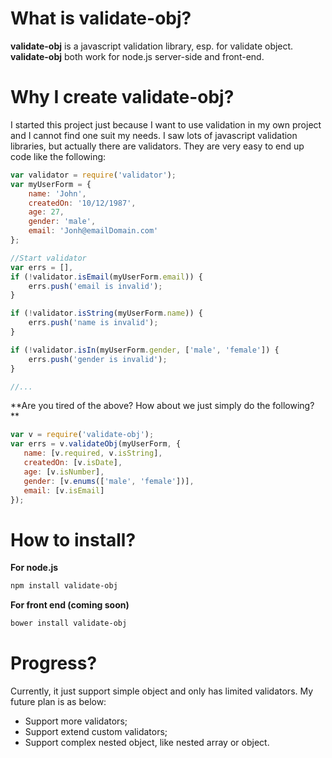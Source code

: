 What is validate-obj?
============
**validate-obj** is a javascript validation library, esp. for validate object.
**validate-obj** both work for node.js server-side and front-end.

Why I create validate-obj?
============
I started this project just because I want to use validation in my own project and I cannot find one suit my needs. I saw lots of javascript validation libraries, but actually there are validators. They are very easy to end up code like the following:
```javascript
var validator = require('validator');
var myUserForm = {
	name: 'John',
	createdOn: '10/12/1987',
	age: 27,
	gender: 'male',
	email: 'Jonh@emailDomain.com'
};

//Start validator
var errs = [],
if (!validator.isEmail(myUserForm.email)) {
	errs.push('email is invalid');
}

if (!validator.isString(myUserForm.name)) {
	errs.push('name is invalid');
}

if (!validator.isIn(myUserForm.gender, ['male', 'female']) {
	errs.push('gender is invalid');
}

//...
```
**Are you tired of the above? How about we just simply do the following? **

 ```javascript
 var v = require('validate-obj');
 var errs = v.validateObj(myUserForm, {
    name: [v.required, v.isString],
    createdOn: [v.isDate],
    age: [v.isNumber],
    gender: [v.enums(['male', 'female'])],
    email: [v.isEmail]
 });
 ```

 How to install?
 ===========
 **For node.js**
 ```bash
 npm install validate-obj
 ```

 **For front end (coming soon)**
 ```bash
 bower install validate-obj
 ```

 Progress?
 ===========
 Currently, it just support simple object and only has limited validators. My future plan is as below:
 * Support more validators;
 * Support extend custom validators;
 * Support complex nested object, like nested array or object.
